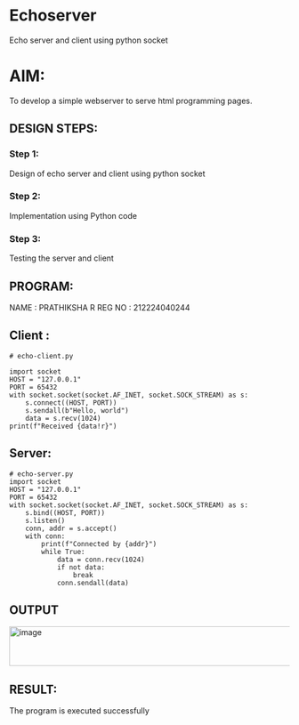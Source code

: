 # Echoserver
Echo server and client using python socket

# AIM:

To develop a simple webserver to serve html programming pages.

## DESIGN STEPS:

### Step 1:

Design of echo server and client using python socket

### Step 2:

Implementation using Python code

### Step 3:

Testing the server and client 

## PROGRAM:
NAME : PRATHIKSHA R REG NO : 212224040244
## Client :
```
# echo-client.py

import socket
HOST = "127.0.0.1"
PORT = 65432  
with socket.socket(socket.AF_INET, socket.SOCK_STREAM) as s:
    s.connect((HOST, PORT))
    s.sendall(b"Hello, world")
    data = s.recv(1024)
print(f"Received {data!r}")
```
## Server:
```
# echo-server.py
import socket
HOST = "127.0.0.1"
PORT = 65432  
with socket.socket(socket.AF_INET, socket.SOCK_STREAM) as s:
    s.bind((HOST, PORT))
    s.listen()
    conn, addr = s.accept()
    with conn:
        print(f"Connected by {addr}")
        while True:
            data = conn.recv(1024)
            if not data:
                break
            conn.sendall(data)
```
## OUTPUT
<img width="1028" height="71" alt="image" src="https://github.com/user-attachments/assets/f9b6b044-4624-461a-bb7a-be9e4c7c5269" />

## RESULT:
The program is executed successfully
